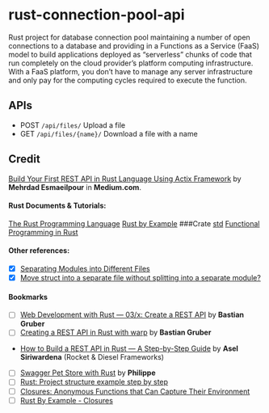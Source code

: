 # rust-connection-pool-api
Rust project for database connection pool maintaining a number of open connections to a database and providing in a Functions as a Service (FaaS) model to build applications deployed as “serverless” chunks of code that run completely on the cloud provider’s platform computing infrastructure. With a FaaS platform, you don’t have to manage any server infrastructure and only pay for the computing cycles required to execute the function.

## APIs
- POST `/api/files/` Upload a file
- GET `/api/files/{name}/` Download a file with a name

## Credit

[Build Your First REST API in Rust Language Using Actix Framework](https://medium.com/swlh/build-your-first-rest-api-using-rust-language-and-actix-framework-8f827175b30f) by **Mehrdad Esmaeilpour** in **Medium.com**.

#### Rust Documents & Tutorials:
[The Rust Programming Language](https://doc.rust-lang.org/book/title-page.html)
[Rust by Example](https://doc.rust-lang.org/rust-by-example/index.html)
###Crate [std](https://doc.rust-lang.org/std/index.html)
[Functional Programming in Rust](https://mmstick.gitbooks.io/rust-programming-phoronix-reader-how-to/content/chapter02.html)

#### Other references:
- [x] [Separating Modules into Different Files](https://doc.rust-lang.org/book/ch07-05-separating-modules-into-different-files.html)
- [x] [Move struct into a separate file without splitting into a separate module?](https://stackoverflow.com/questions/28010796/move-struct-into-a-separate-file-without-splitting-into-a-separate-module)

#### Bookmarks
- [ ] [Web Development with Rust — 03/x: Create a REST API](https://dev.to/gruberb/web-development-with-rust-03-x-create-a-rest-api-3i82) by **Bastian Gruber**
- [ ] [Creating a REST API in Rust with warp](https://blog.logrocket.com/creating-a-rest-api-in-rust-with-warp/) by **Bastian Gruber**
- [How to Build a REST API in Rust — A Step-by-Step Guide](https://betterprogramming.pub/rest-api-in-rust-step-by-step-guide-b8a6c5fcbff0) by **Asel Siriwardena** (Rocket & Diesel Frameworks)
- [ ] [Swagger Pet Store with Rust](https://medium.com/@pvinchon/swagger-pet-store-with-rust-8a8846868b42) by **Philippe**
- [ ] [Rust: Project structure example step by step](https://dev.to/ghost/rust-project-structure-example-step-by-step-3ee)
- [ ] [Closures: Anonymous Functions that Can Capture Their Environment](https://doc.rust-lang.org/book/ch13-01-closures.html)
- [ ] [Rust By Example - Closures](https://doc.rust-lang.org/rust-by-example/fn/closures.html)
